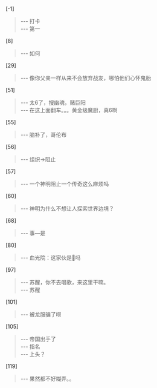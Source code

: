 
[-1] 
>--- 打卡<br>
>--- 第一<br>

[8] 
>--- 如何<br>

[29] 
>--- 像你父亲一样从来不会放弃战友，哪怕他们心怀鬼胎<br>

[51] 
>--- 太6了，搜幽魂，赌巨阳<br>
>--- 在这上面翻车。。。黄金级魔厨，真6啊<br>

[55] 
>--- 脑补了，哥伦布<br>

[56] 
>--- 组织→阻止<br>

[57] 
>--- 一个神明阻止一个传奇这么麻烦吗<br>

[60] 
>--- 神明为什么不想让人探索世界边境？<br>

[68] 
>--- 事—是<br>

[80] 
>--- 血光院：这家伙是🐷吗<br>

[97] 
>--- 苏醒，你不去唱歌，来这里干嘛。<br>
>--- 苏醒<br>

[101] 
>--- 被龙服骗了呗<br>

[105] 
>--- 帝国出手了<br>
>--- 指名<br>
>--- 上头？<br>

[119] 
>--- 果然都不好糊弄。。<br>
